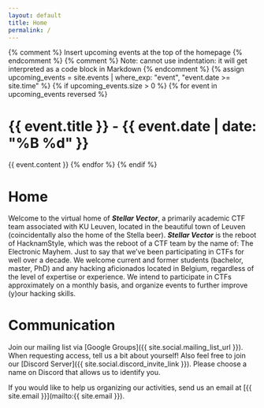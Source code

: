 ```yaml
---
layout: default
title: Home
permalink: /
---
```


{% comment %} Insert upcoming events at the top of the homepage {% endcomment %}
{% comment %} Note: cannot use indentation: it will get interpreted as a code block in Markdown {% endcomment %}
{% assign upcoming_events = site.events | where_exp: "event", "event.date >= site.time" %}
{% if upcoming_events.size > 0 %}
{% for event in upcoming_events reversed %}
# {{ event.title }} - {{ event.date | date: "%B %d" }}
{{ event.content }}
{% endfor %}
{% endif %}

# Home

Welcome to the virtual home of ***Stellar Vector***, a primarily academic CTF team associated with KU Leuven, located in the beautiful town of Leuven (coincidentally also the home of the Stella beer).
***Stellar Vector*** is the reboot of HacknamStyle, which was the reboot of a CTF team by the name of: The Electronic Mayhem.
Just to say that we’ve been participating in CTFs for well over a decade.
We welcome current and former students (bachelor, master, PhD) and any hacking aficionados located in Belgium, regardless of the level of expertise or experience.
We intend to participate in CTFs approximately on a monthly basis, and organize events to further improve (y)our hacking skills.

# Communication

Join our mailing list via [Google Groups]({{ site.social.mailing_list_url }}). When requesting access, tell us a bit about yourself!
Also feel free to join our [Discord Server]({{ site.social.discord_invite_link }}). Please choose a name on Discord that allows us to identify you.

If you would like to help us organizing our activities, send us an email at [{{ site.email }}](mailto:{{ site.email }}).
